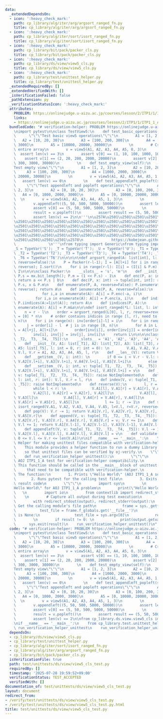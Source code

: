 ```yaml
---
data:
  _extendedDependsOn:
  - icon: ':heavy_check_mark:'
    path: cp_library/alg/iter/arg/argsort_ranged_fn.py
    title: cp_library/alg/iter/arg/argsort_ranged_fn.py
  - icon: ':heavy_check_mark:'
    path: cp_library/alg/iter/sort/isort_ranged_fn.py
    title: cp_library/alg/iter/sort/isort_ranged_fn.py
  - icon: ':heavy_check_mark:'
    path: cp_library/bit/pack/packer_cls.py
    title: cp_library/bit/pack/packer_cls.py
  - icon: ':heavy_check_mark:'
    path: cp_library/ds/view/view5_cls.py
    title: cp_library/ds/view/view5_cls.py
  - icon: ':heavy_check_mark:'
    path: cp_library/test/unittest_helper.py
    title: cp_library/test/unittest_helper.py
  _extendedRequiredBy: []
  _extendedVerifiedWith: []
  _isVerificationFailed: false
  _pathExtension: py
  _verificationStatusIcon: ':heavy_check_mark:'
  attributes:
    PROBLEM: https://onlinejudge.u-aizu.ac.jp/courses/lesson/2/ITP1/1/ITP1_1_A
    links:
    - https://onlinejudge.u-aizu.ac.jp/courses/lesson/2/ITP1/1/ITP1_1_A
  bundledCode: "# verification-helper: PROBLEM https://onlinejudge.u-aizu.ac.jp/courses/lesson/2/ITP1/1/ITP1_1_A\n\
    \nimport pytest\n\nclass TestView5:\n    def test_basic_operations(self):\n  \
    \      \"\"\"Test basic view5 operations\"\"\"\n        A1 = [1, 2, 3]\n     \
    \   A2 = [10, 20, 30]\n        A3 = [100, 200, 300]\n        A4 = [1000, 2000,\
    \ 3000]\n        A5 = [10000, 20000, 30000]\n        \n        # Create view of\
    \ entire array\n        v = view5(A1, A2, A3, A4, A5, 0, 3)\n        \n      \
    \  assert len(v) == 3\n        assert v[0] == (1, 10, 100, 1000, 10000)\n    \
    \    assert v[1] == (2, 20, 200, 2000, 20000)\n        assert v[2] == (3, 30,\
    \ 300, 3000, 30000)\n        \n    def test_empty_view(self):\n        \"\"\"\
    Test empty view\"\"\"\n        A1 = [1, 2, 3]\n        A2 = [10, 20, 30]\n   \
    \     A3 = [100, 200, 300]\n        A4 = [1000, 2000, 3000]\n        A5 = [10000,\
    \ 20000, 30000]\n        \n        v = view5(A1, A2, A3, A4, A5, 1, 1)\n     \
    \   assert len(v) == 0\n        \n    def test_appendleft_popleft(self):\n   \
    \     \"\"\"Test appendleft and popleft operations\"\"\"\n        A1 = [0, 1,\
    \ 2, 3]\n        A2 = [0, 10, 20, 30]\n        A3 = [0, 100, 200, 300]\n     \
    \   A4 = [0, 1000, 2000, 3000]\n        A5 = [0, 10000, 20000, 30000]\n      \
    \  \n        v = view5(A1, A2, A3, A4, A5, 1, 3)\n        \n        # Test appendleft\n\
    \        v.appendleft((5, 50, 500, 5000, 50000))\n        assert len(v) == 3\n\
    \        assert v[0] == (5, 50, 500, 5000, 50000)\n        \n        # Test popleft\n\
    \        result = v.popleft()\n        assert result == (5, 50, 500, 5000, 50000)\n\
    \        assert len(v) == 2\n\n'''\n\u257A\u2501\u2501\u2501\u2501\u2501\u2501\
    \u2501\u2501\u2501\u2501\u2501\u2501\u2501\u2501\u2501\u2501\u2501\u2501\u2501\
    \u2501\u2501\u2501\u2501\u2501\u2501\u2501\u2501\u2501\u2501\u2501\u2501\u2501\
    \u2501\u2501\u2501\u2501\u2501\u2501\u2501\u2501\u2501\u2501\u2501\u2501\u2501\
    \u2501\u2501\u2501\u2501\u2501\u2501\u2501\u2501\u2501\u2501\u2501\u2501\u2501\
    \u2501\u2501\u2501\u2501\u2578\n             https://kobejean.github.io/cp-library\
    \               \n'''\nfrom typing import Generic\nfrom typing import TypeVar\n\
    _S = TypeVar('S'); _T = TypeVar('T'); _U = TypeVar('U'); _T1 = TypeVar('T1');\
    \ _T2 = TypeVar('T2'); _T3 = TypeVar('T3'); _T4 = TypeVar('T4'); _T5 = TypeVar('T5');\
    \ _T6 = TypeVar('T6')\n\n\n\n\ndef argsort_ranged(A: list[int], l: int, r: int,\
    \ reverse=False):\n    P = Packer(r-l-1); I = [A[l+i] for i in range(r-l)]; P.ienumerate(I,\
    \ reverse); I.sort()\n    for i in range(r-l): I[i] = (I[i] & P.m) + l\n    return\
    \ I\n\n\n\nclass Packer:\n    __slots__ = 's', 'm'\n    def __init__(P, mx: int):\
    \ P.s = mx.bit_length(); P.m = (1 << P.s) - 1\n    def enc(P, a: int, b: int):\
    \ return a << P.s | b\n    def dec(P, x: int) -> tuple[int, int]: return x >>\
    \ P.s, x & P.m\n    def enumerate(P, A, reverse=False): P.ienumerate(A:=list(A),\
    \ reverse); return A\n    def ienumerate(P, A, reverse=False):\n        if reverse:\n\
    \            for i,a in enumerate(A): A[i] = P.enc(-a, i)\n        else:\n   \
    \         for i,a in enumerate(A): A[i] = P.enc(a, i)\n    def indices(P, A: list[int]):\
    \ P.iindices(A:=list(A)); return A\n    def iindices(P, A):\n        for i,a in\
    \ enumerate(A): A[i] = P.m&a\n\n\ndef isort_ranged(*L: list, l: int, r: int, reverse=False):\n\
    \    n = r - l\n    order = argsort_ranged(L[0], l, r, reverse=reverse)\n    inv\
    \ = [0] * n\n    # order contains indices in range [l, r), need to map to [0,\
    \ n)\n    for i in range(n): inv[order[i]-l] = i\n    for i in range(n):\n   \
    \     j = order[i] - l  # j is in range [0, n)\n        for A in L: A[l+i], A[l+j]\
    \ = A[l+j], A[l+i]\n        order[inv[i]], order[inv[j]] = order[inv[j]], order[inv[i]]\n\
    \        inv[i], inv[j] = inv[j], inv[i]\n    return L\n\n\n\nclass view5(Generic[_T1,\
    \ _T2, _T3, _T4, _T5]):\n    __slots__ = 'A1', 'A2', 'A3', 'A4', 'A5', 'l', 'r'\n\
    \    def __init__(V, A1: list[_T1], A2: list[_T2], A3: list[_T3], A4: list[_T4],\
    \ A5: list[_T5], l: int = 0, r: int = 0): \n        V.A1, V.A2, V.A3, V.A4, V.A5,\
    \ V.l, V.r = A1, A2, A3, A4, A5, l, r\n    def __len__(V): return V.r - V.l\n\
    \    def __getitem__(V, i: int): \n        if 0 <= i < V.r - V.l: return V.A1[V.l+i],\
    \ V.A2[V.l+i], V.A3[V.l+i], V.A4[V.l+i], V.A5[V.l+i]\n        else: raise IndexError\n\
    \    def __setitem__(V, i: int, v: tuple[_T1, _T2, _T3, _T4, _T5]): V.A1[V.l+i],\
    \ V.A2[V.l+i], V.A3[V.l+i], V.A4[V.l+i], V.A5[V.l+i] = v\n    def __contains__(V,\
    \ v: tuple[_T1, _T2, _T3, _T4, _T5]): raise NotImplemented\n    def set_range(V,\
    \ l: int, r: int): V.l, V.r = l, r\n    def index(V, v: tuple[_T1, _T2, _T3, _T4,\
    \ _T5]): raise NotImplemented\n    def reverse(V):\n        l, r = V.l, V.r-1\n\
    \        while l < r: \n            V.A1[l], V.A1[r] = V.A1[r], V.A1[l]\n    \
    \        V.A2[l], V.A2[r] = V.A2[r], V.A2[l]\n            V.A3[l], V.A3[r] = V.A3[r],\
    \ V.A3[l]\n            V.A4[l], V.A4[r] = V.A4[r], V.A4[l]\n            V.A5[l],\
    \ V.A5[r] = V.A5[r], V.A5[l]\n            l += 1; r -= 1\n    def sort(V, reverse=False):\
    \ isort_ranged(V.A1, V.A2, V.A3, V.A4, V.A5, l=V.l, r=V.r, reverse=reverse)\n\
    \    def pop(V): V.r -= 1; return V.A1[V.r], V.A2[V.r], V.A3[V.r], V.A4[V.r],\
    \ V.A5[V.r]\n    def append(V, v: tuple[_T1, _T2, _T3, _T4, _T5]): V.A1[V.r],\
    \ V.A2[V.r], V.A3[V.r], V.A4[V.r], V.A5[V.r] = v; V.r += 1\n    def popleft(V):\
    \ V.l += 1; return V.A1[V.l-1], V.A2[V.l-1], V.A3[V.l-1], V.A4[V.l-1], V.A5[V.l-1]\n\
    \    def appendleft(V, v: tuple[_T1, _T2, _T3, _T4, _T5]): V.l -= 1; V.A1[V.l],\
    \ V.A2[V.l], V.A3[V.l], V.A4[V.l], V.A5[V.l] = v\n    def validate(V): return\
    \ 0 <= V.l <= V.r <= len(V.A1)\n\nif __name__ == '__main__':\n    \"\"\"\n   \
    \ Helper for making unittest files compatible with verification-helper.\n    \n\
    \    This module provides a helper function to run a dummy Library Checker test\n\
    \    so that unittest files can be verified by oj-verify.\n    \"\"\"\n    \n\
    \    def run_verification_helper_unittest():\n        \"\"\"\n        Run a dummy\
    \ AOJ ITP1_1_A test for verification-helper compatibility.\n        \n       \
    \ This function should be called in the __main__ block of unittest files\n   \
    \     that need to be compatible with verification-helper.\n        \n       \
    \ The function:\n        1. Prints \"Hello World\" (AOJ ITP1_1_A solution)\n \
    \       2. Runs pytest for the calling test file\n        3. Exits with the pytest\
    \ result code\n        \"\"\"\n        import sys\n        \n        # Print \"\
    Hello World\" for AOJ ITP1_1_A problem\n        print(\"Hello World\")\n     \
    \   \n        import io\n        from contextlib import redirect_stdout, redirect_stderr\n\
    \    \n        # Capture all output during test execution\n        output = io.StringIO()\n\
    \        with redirect_stdout(output), redirect_stderr(output):\n            #\
    \ Get the calling module's file path\n            frame = sys._getframe(1)\n \
    \           test_file = frame.f_globals.get('__file__')\n            if test_file\
    \ is None:\n                test_file = sys.argv[0]\n            result = pytest.main([test_file])\n\
    \        \n        if result != 0: \n            print(output.getvalue())\n  \
    \      sys.exit(result)\n    run_verification_helper_unittest()\n"
  code: "# verification-helper: PROBLEM https://onlinejudge.u-aizu.ac.jp/courses/lesson/2/ITP1/1/ITP1_1_A\n\
    \nimport pytest\n\nclass TestView5:\n    def test_basic_operations(self):\n  \
    \      \"\"\"Test basic view5 operations\"\"\"\n        A1 = [1, 2, 3]\n     \
    \   A2 = [10, 20, 30]\n        A3 = [100, 200, 300]\n        A4 = [1000, 2000,\
    \ 3000]\n        A5 = [10000, 20000, 30000]\n        \n        # Create view of\
    \ entire array\n        v = view5(A1, A2, A3, A4, A5, 0, 3)\n        \n      \
    \  assert len(v) == 3\n        assert v[0] == (1, 10, 100, 1000, 10000)\n    \
    \    assert v[1] == (2, 20, 200, 2000, 20000)\n        assert v[2] == (3, 30,\
    \ 300, 3000, 30000)\n        \n    def test_empty_view(self):\n        \"\"\"\
    Test empty view\"\"\"\n        A1 = [1, 2, 3]\n        A2 = [10, 20, 30]\n   \
    \     A3 = [100, 200, 300]\n        A4 = [1000, 2000, 3000]\n        A5 = [10000,\
    \ 20000, 30000]\n        \n        v = view5(A1, A2, A3, A4, A5, 1, 1)\n     \
    \   assert len(v) == 0\n        \n    def test_appendleft_popleft(self):\n   \
    \     \"\"\"Test appendleft and popleft operations\"\"\"\n        A1 = [0, 1,\
    \ 2, 3]\n        A2 = [0, 10, 20, 30]\n        A3 = [0, 100, 200, 300]\n     \
    \   A4 = [0, 1000, 2000, 3000]\n        A5 = [0, 10000, 20000, 30000]\n      \
    \  \n        v = view5(A1, A2, A3, A4, A5, 1, 3)\n        \n        # Test appendleft\n\
    \        v.appendleft((5, 50, 500, 5000, 50000))\n        assert len(v) == 3\n\
    \        assert v[0] == (5, 50, 500, 5000, 50000)\n        \n        # Test popleft\n\
    \        result = v.popleft()\n        assert result == (5, 50, 500, 5000, 50000)\n\
    \        assert len(v) == 2\n\nfrom cp_library.ds.view.view5_cls import view5\n\
    \nif __name__ == '__main__':\n    from cp_library.test.unittest_helper import\
    \ run_verification_helper_unittest\n    run_verification_helper_unittest()"
  dependsOn:
  - cp_library/ds/view/view5_cls.py
  - cp_library/test/unittest_helper.py
  - cp_library/alg/iter/sort/isort_ranged_fn.py
  - cp_library/alg/iter/arg/argsort_ranged_fn.py
  - cp_library/bit/pack/packer_cls.py
  isVerificationFile: true
  path: test/unittests/ds/view/view5_cls_test.py
  requiredBy: []
  timestamp: '2025-07-28 19:59:52+09:00'
  verificationStatus: TEST_ACCEPTED
  verifiedWith: []
documentation_of: test/unittests/ds/view/view5_cls_test.py
layout: document
redirect_from:
- /verify/test/unittests/ds/view/view5_cls_test.py
- /verify/test/unittests/ds/view/view5_cls_test.py.html
title: test/unittests/ds/view/view5_cls_test.py
---
```

